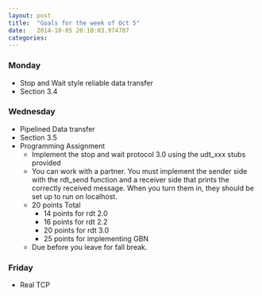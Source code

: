 ```yaml
---
layout: post
title:  "Goals for the week of Oct 5"
date:   2014-10-05 20:10:03.974707
categories:
---
```



### Monday

* Stop and Wait style reliable data transfer
* Section 3.4


### Wednesday

* Pipelined Data transfer
* Section 3.5
* Programming Assignment
  * Implement the stop and wait protocol 3.0 using the udt_xxx stubs provided
  * You can work with a partner.  You must implement the sender side with the rdt_send function and a receiver side that prints the correctly received message.  When you turn them in, they should be set up to run on localhost.
  * 20 points  Total
    * 14 points for rdt 2.0
    * 16 points for rdt 2.2
    * 20 points for rdt 3.0
    * 25 points for implementing GBN
  * Due before you leave for fall break.
  
### Friday

* Real TCP
